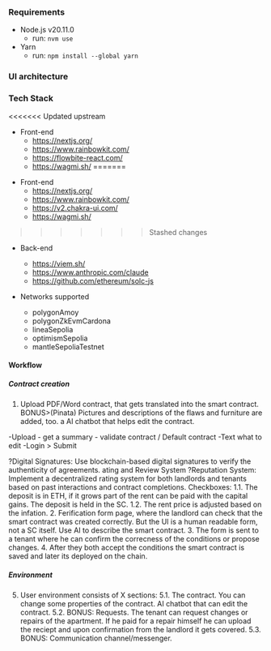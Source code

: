 ### Requirements

- Node.js v20.11.0
  - run: `nvm use`
- Yarn
  - run: `npm install --global yarn`

### UI architecture

### Tech Stack
<<<<<<< Updated upstream
* Front-end
    * https://nextjs.org/
    * https://www.rainbowkit.com/
    * https://flowbite-react.com/
    * https://wagmi.sh/
=======

- Front-end
  - https://nextjs.org/
  - https://www.rainbowkit.com/
  - https://v2.chakra-ui.com/
  - https://wagmi.sh/
>>>>>>> Stashed changes

- Back-end
  - https://viem.sh/
  - https://www.anthropic.com/claude
  - https://github.com/ethereum/solc-js

- Networks supported
  - polygonAmoy
  - polygonZkEvmCardona
  - lineaSepolia
  - optimismSepolia
  - mantleSepoliaTestnet

#### Workflow

##### Contract creation

1. Upload PDF/Word contract, that gets translated into the smart contract. BONUS>(Pinata) Pictures and descriptions of the flaws and furniture are added, too. a AI chatbot that helps edit the contract.

-Upload - get a summary - validate contract / Default contract
-Text what to edit
-Login > Submit

?Digital Signatures: Use blockchain-based digital signatures to verify the authenticity of agreements.
ating and Review System
?Reputation System: Implement a decentralized rating system for both landlords and tenants based on past interactions and contract completions.
Checkboxes:
1.1. The deposit is in ETH, if it grows part of the rent can be paid with the capital gains. The deposit is held in the SC.
1.2. The rent price is adjusted based on the infation. 2. Ferification form page, where the landlord can check that the smart contract was created correctly. But the UI is a human readable form, not a SC itself. Use AI to describe the smart contract. 3. The form is sent to a tenant where he can confirm the correcness of the conditions or propose changes. 4. After they both accept the conditions the smart contract is saved and later its deployed on the chain.

##### Environment

5. User environment consists of X sections:
   5.1. The contract. You can change some properties of the contract. AI chatbot that can edit the contract.
   5.2. BONUS: Requests. The tenant can request changes or repairs of the apartment. If he paid for a repair himself he can upload the reciept and upon confirmation from the landlord it gets covered.
   5.3. BONUS: Communication channel/messenger.
